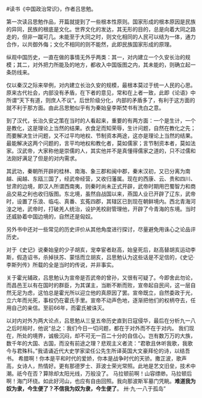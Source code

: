 \#读书《中国政治常识》，作者吕思勉。

第一次读吕思勉作品，开篇就提到了一些根本性原则。国家形成的根本原因是民族的异同，民族的根底是文化。世界文化的发达，其无形的目的，总是向着大同之路走的，但非一蹴可几。未能至于大同之时，则文化相同的人民可以结为一体，通力合作，以共御外侮；文化不相同的则不能然，此即民族国家形成的原理。

纵观中国历史，一直在做的事情无外乎两类：其一，对内建立一个久安长治的规模；其二，对外把力所能及的地方，都收入中国版图之内，其未能的，则确立起一条防线来。

仅以秦汉之际来举例，对内建立长治久安的规模，最根本莫过于统一人民的心思。原来古代社会，内部没有矛盾，在下者的意见，常和在上者一致，此即《论语》中所谓“天下有道，则庶人不议”。后世阶级分化，内部的矛盾多了，有利于这方面的就不利于那方面。由此吕思勉似乎有为秦始皇李斯焚书有洗白之意。

到了汉代，长治久安之策在当时的人看起来，重要的有两方面：一个是生计，一个是教化，这是理论上当然的结果。衣食足而知荣辱，生计问题，自然在教化之先；而要解决生计问题，又不过平均地权、节制资本两途，这亦是理论上当然的结果。最能解决这两个问题的，言平均地权和教化者，莫如儒家；言节制资本者，莫如法家。汉武帝，大家称他是崇儒的人，其实他并不是真懂得儒家之道的，只不过儒和法刚好满足了但是的对内需求。

其武功，秦朝所开辟的桂林、南海、象三郡和闽中郡，秦末汉初，又已分离为南越、闽越、东瓯三国了，经武帝经营，又收归藩属。现在的西康、云、贵和四川、甘肃的边境，即汉人所谓西南夷，则秦时尚未正式开辟，武帝时期用巴蜀智力和商品交易之利也收归版图。东北境，虽然自战国以来，燕国人业已开辟了辽东，武帝时，设置了乐浪、临屯、真番、玄菟四郡，其辖区已到现在朝鲜境内。西北青海河湟之地，武帝时，打破羌人统治，设护羌校尉管理他，开辟了今青海的东境。当时还威胁着中国边境的，自然还是匈奴。

另外书中还对一些常见的历史评价从其他角度进行探讨，尽量避免用诛心之论品评历史。

对于《史记》说秦始皇的少子胡亥，宠幸宦者赵高，始皇死后，赵高替胡亥运动李斯，假造诏书，杀掉扶苏、蒙恬而立胡亥，吕思勉认为这些话是不足信的，《史记·李斯列传》所载的全是当时的传说，并非事实。

关于霍光辅政，吕思勉认为宣帝是否武帝的曾孙，又很有可疑了。今即舍此勿论，而昌邑王以有在国时的群臣，为其谋主，当断不断而败，宣帝起自民间，这一层自然无足为虑，这怕总是霍光所以迎立他的真原因了罢。宣帝既立，自然委政于光，立六年而光死，事权仍在霍氏手里。宣帝不动声色地，逐渐把他们的权柄夺去，任用自己的亲信。至前66年，而霍氏被诛灭。

以对内对外为两大论点，吕思勉从三皇五帝历史直到日寇侵华，最后在分析九一八之后时局时，他说“总之：我们今日一切问题，都在于对外而不在于对内。 我们现在，所处的境界，诚极沉闷，却不可无一百二十分的自信心。岂有数万万的大族，数千年的大国、古国，而没有前途之理？悲观主义者流：“君歌且休听我歌，我歌今与君殊科。”我请诵近代大史学家梁任公先生所译英国大文豪拜伦的诗，以结吾书。 希腊啊！你本是平和时代的爱娇，你本是战争时代的天骄。撒芷波，歌声高，女诗人，热情好。更有那德罗士、菲波士荣光常照。此地是艺文旧垒，技术中潮。祇今在否？算除却太阳光线，万般没了。 马拉顿前啊！山容缥缈。马拉顿后啊！海门环绕。如此好河山，也应有自由回照。我向那波斯军墓门凭眺。**难道我为奴为隶，今生便了？不信我为奴为隶，今生便了**。 卅·九·一八于孤岛”

